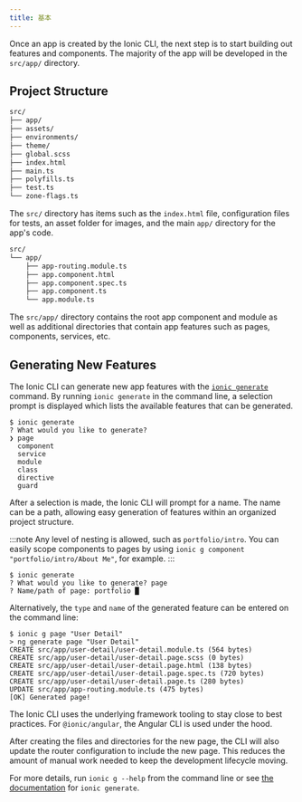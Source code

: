 ```yaml
---
title: 基本
---
```


<head>
  <title>アプリ開発の基本 | Create Scaffolding for Ionic Web Apps</title>
  <meta
    name="description"
    content="Once an app is created by the Ionic CLI, the next step is to start building out features and components. Learn how to create scaffolding for Ionic web apps."
  />
</head>

Once an app is created by the Ionic CLI, the next step is to start building out features and components. The majority of the app will be developed in the `src/app/` directory.

## Project Structure

```bash
src/
├── app/
├── assets/
├── environments/
├── theme/
├── global.scss
├── index.html
├── main.ts
├── polyfills.ts
├── test.ts
└── zone-flags.ts
```

The `src/` directory has items such as the `index.html` file, configuration files for tests, an asset folder for images, and the main `app/` directory for the app's code.

```bash
src/
└── app/
    ├── app-routing.module.ts
    ├── app.component.html
    ├── app.component.spec.ts
    ├── app.component.ts
    └── app.module.ts
```

The `src/app/` directory contains the root app component and module as well as additional directories that contain app features such as pages, components, services, etc.

## Generating New Features

The Ionic CLI can generate new app features with the [`ionic generate`](../cli/commands/generate.md) command. By running `ionic generate` in the command line, a selection prompt is displayed which lists the available features that can be generated.

```shell-session
$ ionic generate
? What would you like to generate?
❯ page
  component
  service
  module
  class
  directive
  guard
```

After a selection is made, the Ionic CLI will prompt for a name. The name can be a path, allowing easy generation of features within an organized project structure.

:::note
Any level of nesting is allowed, such as `portfolio/intro`. You can easily scope components to pages by using `ionic g component "portfolio/intro/About Me"`, for example.
:::

```shell-session
$ ionic generate
? What would you like to generate? page
? Name/path of page: portfolio █
```

Alternatively, the `type` and `name` of the generated feature can be entered on the command line:

```shell-session
$ ionic g page "User Detail"
> ng generate page "User Detail"
CREATE src/app/user-detail/user-detail.module.ts (564 bytes)
CREATE src/app/user-detail/user-detail.page.scss (0 bytes)
CREATE src/app/user-detail/user-detail.page.html (138 bytes)
CREATE src/app/user-detail/user-detail.page.spec.ts (720 bytes)
CREATE src/app/user-detail/user-detail.page.ts (280 bytes)
UPDATE src/app/app-routing.module.ts (475 bytes)
[OK] Generated page!
```

The Ionic CLI uses the underlying framework tooling to stay close to best practices. For `@ionic/angular`, the Angular CLI is used under the hood.

After creating the files and directories for the new page, the CLI will also update the router configuration to include the new page. This reduces the amount of manual work needed to keep the development lifecycle moving.

For more details, run `ionic g --help` from the command line or see [the documentation](../cli/commands/generate.md) for `ionic generate`.
